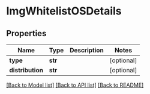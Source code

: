 # ImgWhitelistOSDetails

## Properties
Name | Type | Description | Notes
------------ | ------------- | ------------- | -------------
**type** | **str** |  | [optional] 
**distribution** | **str** |  | [optional] 

[[Back to Model list]](../README.md#documentation-for-models) [[Back to API list]](../README.md#documentation-for-api-endpoints) [[Back to README]](../README.md)


